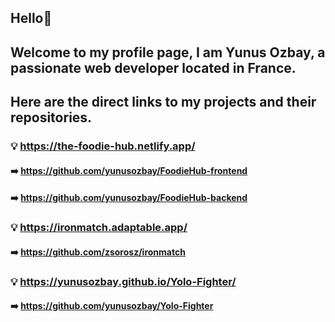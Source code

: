 ## Hello👋

## Welcome to my profile page, I am Yunus Ozbay, a passionate web developer located in France.

## Here are the direct links to my projects and their repositories.


### :bulb: https://the-foodie-hub.netlify.app/
#### :arrow_right: https://github.com/yunusozbay/FoodieHub-frontend
#### :arrow_right: https://github.com/yunusozbay/FoodieHub-backend

### :bulb: https://ironmatch.adaptable.app/
#### :arrow_right: https://github.com/zsorosz/ironmatch

### :bulb: https://yunusozbay.github.io/Yolo-Fighter/
#### :arrow_right: https://github.com/yunusozbay/Yolo-Fighter

<!--
**yunusozbay/yunusozbay** is a ✨ _special_ ✨ repository because its `README.md` (this file) appears on your GitHub profile.

Here are some ideas to get you started:

- 🔭 I’m currently working on ...
- 🌱 I’m currently learning ...
- 👯 I’m looking to collaborate on ...
- 🤔 I’m looking for help with ...
- 💬 Ask me about ...
- 📫 How to reach me: ...
- 😄 Pronouns: ...
- ⚡ Fun fact: ...
-->
